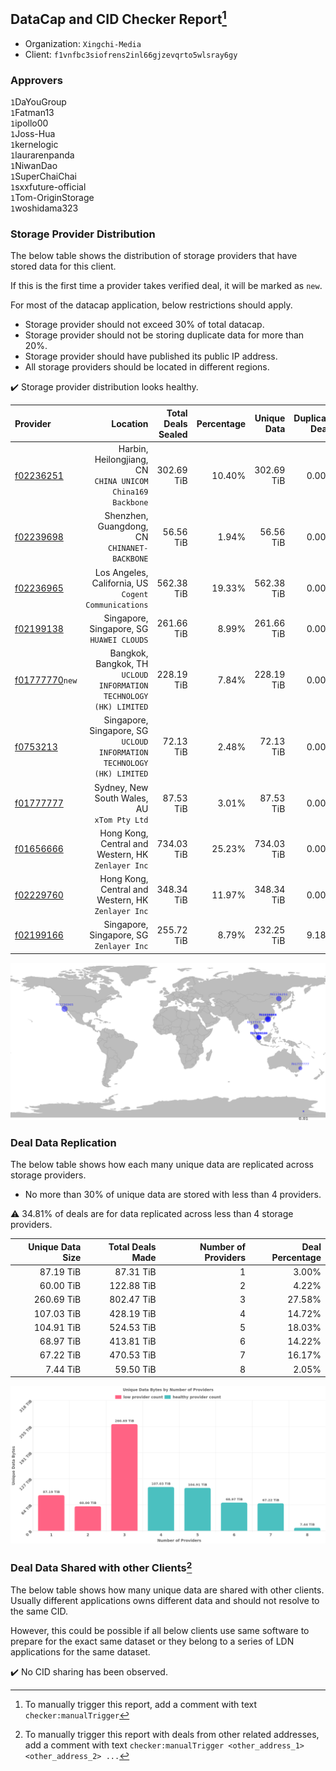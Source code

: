 ## DataCap and CID Checker Report[^1]
 - Organization: `Xingchi-Media`
 - Client: `f1vnfbc3siofrens2inl66gjzevqrto5wlsray6gy`
### Approvers
`1`DaYouGroup<br/>`1`Fatman13<br/>`1`ipollo00<br/>`1`Joss-Hua<br/>`1`kernelogic<br/>`1`laurarenpanda<br/>`1`NiwanDao<br/>`1`SuperChaiChai<br/>`1`sxxfuture-official<br/>`1`Tom-OriginStorage<br/>`1`woshidama323

### Storage Provider Distribution
The below table shows the distribution of storage providers that have stored data for this client.

If this is the first time a provider takes verified deal, it will be marked as `new`.

For most of the datacap application, below restrictions should apply.
 - Storage provider should not exceed 30% of total datacap.
 - Storage provider should not be storing duplicate data for more than 20%.
 - Storage provider should have published its public IP address.
 - All storage providers should be located in different regions.

✔️ Storage provider distribution looks healthy.

| Provider                                                    |                                                                  Location | Total Deals Sealed | Percentage | Unique Data | Duplicate Deals |
| :---------------------------------------------------------- | ------------------------------------------------------------------------: | -----------------: | ---------: | ----------: | --------------: |
| [f02236251](https://filfox.info/en/address/f02236251)       |             Harbin, Heilongjiang, CN<br/>`CHINA UNICOM China169 Backbone` |         302.69 TiB |     10.40% |  302.69 TiB |           0.00% |
| [f02239698](https://filfox.info/en/address/f02239698)       |                           Shenzhen, Guangdong, CN<br/>`CHINANET-BACKBONE` |          56.56 TiB |      1.94% |   56.56 TiB |           0.00% |
| [f02236965](https://filfox.info/en/address/f02236965)       |                   Los Angeles, California, US<br/>`Cogent Communications` |         562.38 TiB |     19.33% |  562.38 TiB |           0.00% |
| [f02199138](https://filfox.info/en/address/f02199138)       |                              Singapore, Singapore, SG<br/>`HUAWEI CLOUDS` |         261.66 TiB |      8.99% |  261.66 TiB |           0.00% |
| [f01777770](https://filfox.info/en/address/f01777770)`new`  |     Bangkok, Bangkok, TH<br/>`UCLOUD INFORMATION TECHNOLOGY (HK) LIMITED` |         228.19 TiB |      7.84% |  228.19 TiB |           0.00% |
| [f0753213](https://filfox.info/en/address/f0753213)         | Singapore, Singapore, SG<br/>`UCLOUD INFORMATION TECHNOLOGY (HK) LIMITED` |          72.13 TiB |      2.48% |   72.13 TiB |           0.00% |
| [f01777777](https://filfox.info/en/address/f01777777)       |                            Sydney, New South Wales, AU<br/>`xTom Pty Ltd` |          87.53 TiB |      3.01% |   87.53 TiB |           0.00% |
| [f01656666](https://filfox.info/en/address/f01656666)       |                     Hong Kong, Central and Western, HK<br/>`Zenlayer Inc` |         734.03 TiB |     25.23% |  734.03 TiB |           0.00% |
| [f02229760](https://filfox.info/en/address/f02229760)       |                     Hong Kong, Central and Western, HK<br/>`Zenlayer Inc` |         348.34 TiB |     11.97% |  348.34 TiB |           0.00% |
| [f02199166](https://filfox.info/en/address/f02199166)       |                               Singapore, Singapore, SG<br/>`Zenlayer Inc` |         255.72 TiB |      8.79% |  232.25 TiB |           9.18% |

<img src="https://raw.githubusercontent.com/data-preservation-programs/filplus-checker-assets/main/filecoin-project/filecoin-plus-large-datasets/issues/1051/1691548820356.png"/>

### Deal Data Replication
The below table shows how each many unique data are replicated across storage providers.

- No more than 30% of unique data are stored with less than 4 providers.

⚠️ 34.81% of deals are for data replicated across less than 4 storage providers.

| Unique Data Size | Total Deals Made | Number of Providers | Deal Percentage |
| ---------------: | ---------------: | ------------------: | --------------: |
|        87.19 TiB |        87.31 TiB |                   1 |           3.00% |
|        60.00 TiB |       122.88 TiB |                   2 |           4.22% |
|       260.69 TiB |       802.47 TiB |                   3 |          27.58% |
|       107.03 TiB |       428.19 TiB |                   4 |          14.72% |
|       104.91 TiB |       524.53 TiB |                   5 |          18.03% |
|        68.97 TiB |       413.81 TiB |                   6 |          14.22% |
|        67.22 TiB |       470.53 TiB |                   7 |          16.17% |
|         7.44 TiB |        59.50 TiB |                   8 |           2.05% |

<img src="https://raw.githubusercontent.com/data-preservation-programs/filplus-checker-assets/main/filecoin-project/filecoin-plus-large-datasets/issues/1051/1691548821112.png"/>

### Deal Data Shared with other Clients[^3]
The below table shows how many unique data are shared with other clients.
Usually different applications owns different data and should not resolve to the same CID.

However, this could be possible if all below clients use same software to prepare for the exact same dataset or they belong to a series of LDN applications for the same dataset.

✔️ No CID sharing has been observed.

[^1]: To manually trigger this report, add a comment with text `checker:manualTrigger`

[^2]: Deals from those addresses are combined into this report as they are specified with `checker:manualTrigger`

[^3]: To manually trigger this report with deals from other related addresses, add a comment with text `checker:manualTrigger <other_address_1> <other_address_2> ...`

